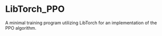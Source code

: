 # LibTorch_PPO
A minimal training program utilizing LibTorch for an implementation of the PPO algorithm. 
